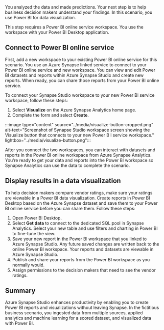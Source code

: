You analyzed the data and made predictions. Your next step is to help business decision makers understand your findings. In this scenario, you use Power BI for data visualization.

This step requires a Power BI online service workspace. You use the workspace with your Power BI Desktop application.

## Connect to Power BI online service

First, add a new workspace to your existing Power BI online service for this scenario. You use an Azure Synapse linked service to connect to your Power BI online service and new workspace. You can view and edit Power BI datasets and reports within Azure Synapse Studio and create new reports. When ready, you can share those reports from your Power BI online service.

To connect your Synapse Studio workspace to your new Power BI service workspace, follow these steps:

1. Select **Visualize** on the Azure Synapse Analytics home page.
1. Complete the form and select **Create**.

:::image type="content" source="../media/visualize-button-cropped.png" alt-text="Screenshot of Synapse Studio workspace screen showing the Visualize button that connects to your new Power B I service workspace." lightbox="../media/visualize-button.png":::

After you connect the two workspaces, you can interact with datasets and reports in the Power BI online workspace from Azure Synapse Analytics. You’re ready to get your data and reports into the Power BI workspace so Synapse Analytics can use the data to complete the scenario.

## Display results in a data visualization

To help decision makers compare vendor ratings, make sure your ratings are viewable in a Power BI data visualization. Create reports in Power BI Desktop based on the Azure Synapse dataset and save them to your Power BI online service before you can share them. Follow these steps:

1. Open Power BI Desktop.
1. Select **Get data** to connect to the dedicated SQL pool in Synapse Analytics. Select your new table and use filters and charting in Power BI to fine-tune the view.
1. Save your new report in the Power BI workspace that you linked to Azure Synapse Studio. Any future saved changes are written back to the online Power BI workspace. Your reports and datasets are viewable in Azure Synapse Studio.
1. Publish and share your reports from the Power BI workspace as you normally would.
1. Assign permissions to the decision makers that need to see the vendor ratings.

## Summary

Azure Synapse Studio enhances productivity by enabling you to create Power BI reports and visualizations without leaving Synapse. In the fictitious business scenario, you ingested data from multiple sources, applied analytics and machine learning for a scored dataset, and visualized data with Power BI.
